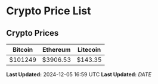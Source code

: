 # Crypto Price List

## Crypto Prices
| Bitcoin | Ethereum | Litecoin |
| ------- | -------- | -------- |
| $101249 | $3906.53 | $143.35 |
**Last Updated:** 2024-12-05 16:59 UTC
**Last Updated:** $DATE$
